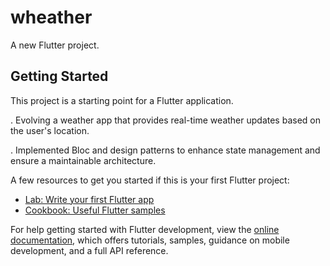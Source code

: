 # wheather

A new Flutter project.

## Getting Started

This project is a starting point for a Flutter application.

. Evolving a weather app that provides real-time weather updates based on the user's location.
 
. Implemented Bloc and design patterns to enhance state management and ensure a maintainable architecture.

A few resources to get you started if this is your first Flutter project:

- [Lab: Write your first Flutter app](https://docs.flutter.dev/get-started/codelab)
- [Cookbook: Useful Flutter samples](https://docs.flutter.dev/cookbook)

For help getting started with Flutter development, view the
[online documentation](https://docs.flutter.dev/), which offers tutorials,
samples, guidance on mobile development, and a full API reference.
